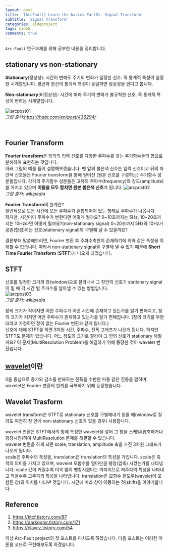 ```yaml
---
layout: post
title: '[ArcFault] Learn the basics Part01: Signal Transform'
subtitle: 'signal transform'
categories: sideproject
tags: side5
comments: true
---
```

`Arc-Fault` 연구과제를 위해 공부한 내용을 정리합니다.

## stationary vs non-stationary
**Stationary**(정상성): 시간이 변해도 주기의 변화가 일정한 신호. 즉 통계적 특성이 일정한 시계열입니다. 평균과 분산의 통계적 특성이 동일하면 정상성을 띈다고 봅니다. <br>

**Non-stationary**(비정상성): 시간에 따라 주기의 변화가 불규칙한 신호. 즉 통계적 특성이 변하는 시계열입니다.

![arcpost01](https://user-images.githubusercontent.com/48666867/106413590-ce586d00-648d-11eb-8d64-d254cde6b7d9.PNG) <br>*그림 출처:https://habr.com/en/post/436294/*

<br>

## Fourier Transform
**Fourier transform**은 임의의 입력 신호를 다양한 주파수를 갖는 주기함수들의 합으로 분해하여 표현하는 것입니다. <br>
아래 그림의 예를 들어 설명해보겠습니다. 맨 앞의 붉은색 신호는 입력 신호이고 뒤의 파란색 신호들은 Fourier transform을 통해 얻어진 (원본 신호를 구성하는) 주기함수 성분들입니다. 각각의 주기함수 성분들은 고유의 주파수(frequency)와 강도(amplitude)를 가지고 있으며 **이들을 모두 합치면 원본 붉은색 신호**가 됩니다.
![arcpost02](https://user-images.githubusercontent.com/48666867/106413609-dfa17980-648d-11eb-8f70-f8291ad3a4bc.PNG) <br>*그림 출처: wikipedia*


**Fourier Transform**의 한계란? <br>
일반적으로 모든 시간에 모든 주파수가 혼합되어져 있는 형태로 주파수가 나옵니다. <br>
하지만, 시간마다 주파수가 변한다면 어떻게 될까요?
0~10초까지는 5Hz, 10~20초까지는 10Hz라면 어떻게 될까요?(non-stationary signal)
0~20초까지 5Hz와 10Hz가 공존(합성)하는 신호(stationary signal)와 구별해 낼 수 있을까요?

결론부터 말씀해드리면, Fourier 변환 후 주파수축만이 존재하기에 위와 같은 특성을 이해할 수 없습니다.
따라서 non-stationary signal을 구별해 낼 수 없기 때문에 **Short Time Fourier Transform** (**STFT**)가 나오게 되었습니다.


## STFT
신호를 일정한 크기의 창(window)으로 잘라내서 그 창안의 신호가 stationary signal이 될 때 각 시간 별 주파수를 알아낼 수  있는 방법입니다. <br>
![arcpost03](https://user-images.githubusercontent.com/48666867/106413633-ef20c280-648d-11eb-8609-425c4a7a4c4c.png) <br> *그림 출처: wikipedia*

창의 크기가 작아지면 어떤 주파수가 어떤 시간에 존재하고 있는가를 알기 편해지고, 창의 크기가 커지면 어떤 주파수가 존재하고 있는가를 알기 편해집니다. (창의 크기를 무한대라고 가정하면 창이 없는 Fourier 변환과 같게 됩니다.)<br>
신호에 대해 STFT를 하면 3차원 시간, 주파수, 진폭 그래프가 나오게 됩니다. 하지만 STFT도 문제가 있습니다. 어느 정도의 크기로 잘라야 그 안의 신호가 stationary 해질까요? 이 문제(MultiResolution Problem)를 해결하기 위해 등장한 것이 wavelet 변환입니다.


## [wavelet](https://ko.wikipedia.org/wiki/%EC%9B%A8%EC%9D%B4%EB%B8%94%EB%A6%BF)이란

0을 중심으로 증가와 감소를 반복하는 진폭을 수반한 파동 같은 진동을 말하며, wavelet은 Fourier 변환의 한계를 극복하기 위해 등장했습니다.


## Wavelet Trasform

wavelet transform은 STFT로 stationary 신호를 구별해내기 힘들 때(window로 잘라도 여전히 창 안에 non-stationary 신호가 있을 경우) 사용합니다.<br>

wavelet 변환은 STFT에서의 창에 특정한 wavelet을 넣어 그 창을 스케일(압축하거나 팽창시킴)하여 MultiResolution 문제를 해결할 수 있습니다. <br>
wavelet 변환을 하게 되면 scale, translation, amplitude 축을 가진 3차원 그래프가 나오게 됩니다.<br>
scale은 주파수의 특성을, translation은 translation의 특성을 가집니다. scale은 축척의 의미를 가지고 있으며, wavelet 모함수를 얼마만큼 팽창(압축) 시켰는가를 나타냅니다. scale 값이 커질수록 더욱 많이 팽창시켰다는 의미이므로 저주파의 특성을 나타내고 작을수록 고주파의 특성을 나타냅니다. translation은 모함수 윈도우(wavelet이 포함된 창)의 위치를 나타낸 것입니다. 시간에 따라 창이 이동하는 것(shift)을 이야기합니다.




## Reference
1. https://ktcf.tistory.com/87
2. https://darkpgmr.tistory.com/171
3. https://clavez.tistory.com/54

이상 Arc-Fault project의 첫 포스트를 마치도록 하겠습니다.
다음 포스트는 이러한 이론을 코드로 구현해보도록 하겠습니다.
